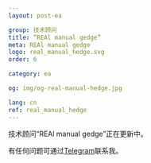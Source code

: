```yaml
---
layout: post-ea

group: 技术顾问
title: “REAl manual gedge”
meta: REAl manual gedge
logo: real_manual_hedge.svg
order: 6

category: ea

og: img/og-real-manual-hedge.jpg

lang: cn
ref: real_manual_hedge
---
```


技术顾问“REAl manual gedge”正在更新中。

有任何问题可通过<a href="https://t.me/chutkoy" target="_blank">Telegram</a>联系我。
